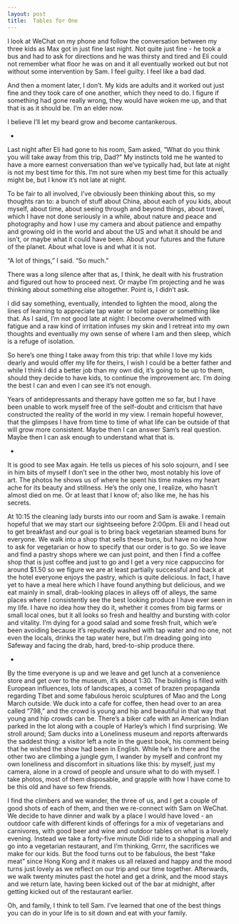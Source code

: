 ```yaml
---
layout: post
title:  Tables for One
---
```

I look at WeChat on my phone and follow the conversation between my three kids as Max got in just fine last night. Not quite just fine - he took a bus and had to ask for directions and he was thirsty and tired and Eli could not remember what floor he was on and it all eventually worked out but not without some intervention by Sam. I feel guilty. I feel like a bad dad.

And then a moment later, I don’t. My kids are adults and it worked out just fine and they took care of one another, which they need to do. I figure if something had gone really wrong, they would have woken me up, and that that is as it should be. I’m an elder now. 

I believe I’ll let my beard grow and become cantankerous.

+

Last night after Eli had gone to his room, Sam asked, “What do you think you will take away from this trip, Dad?”  My instincts told me he wanted to have a more earnest conversation than we’ve typically had, but late at night is not my best time for this. I’m not sure when my best time for this actually might be, but I know it’s not late at night.

To be fair to all involved, I’ve obviously been thinking about this, so my thoughts ran to: a bunch of stuff about China, about each of you kids, about myself, about time, about seeing through and beyond things, about travel, which I have not done seriously in a while, about nature and peace and photography and how I use my camera and about patience and empathy and growing old in the world and about the US and what it should be and isn’t, or maybe what it could have been. About your futures and the future of the planet. About what love is and what it is not.

“A lot of things,” I said. “So much.”

There was a long silence after that as, I think, he dealt with his frustration and figured out how to proceed next. Or maybe I’m projecting and he was thinking about something else altogether. Point is, I didn’t ask.

I did say something, eventually, intended to lighten the mood, along the lines of learning to appreciate tap water or toilet paper or something like that. As I said, I’m not good late at night: I become overwhelmed with fatigue and a raw kind of irritation infuses my skin and I retreat into my own thoughts and eventually my own sense of where I am and then sleep, which is a refuge of isolation. 

So here’s one thing I take away from this trip: that while I love my kids dearly and would offer my life for theirs, I wish I could be a better father and while I think I did a better job than my own did, it’s going to be up to them, should they decide to have kids, to continue the improvement arc. I’m doing the best I can and even I can see it’s not enough.

Years of antidepressants and therapy have gotten me so far, but I have been unable to work myself free of the self-doubt and criticism that have constructed the reality of the world in my view. I remain hopeful however, that the glimpses I have from time to time of what life can be outside of that will grow more consistent. Maybe then I can answer Sam’s real question. Maybe then I can ask enough to understand what that is.

+

It is good to see Max again. He tells us pieces of his solo sojourn, and I see in him bits of myself I don’t see in the other two, most notably his love of art. The photos he shows us of where he spent his time makes my heart ache for its beauty and stillness. He’s the only one, I realize, who hasn’t almost died on me. Or at least that I know of; also like me, he has his secrets.

At 10:15 the cleaning lady bursts into our room and Sam is awake. I remain hopeful that we may start our sightseeing before 2:00pm. Eli and I head out to get breakfast and our goal is to bring back vegetarian steamed buns for everyone. We walk into a shop that sells these buns, but have no idea how to ask for vegetarian or how to specify that our order is to go. So we leave and find a pastry shops where we can just point, and then I find a coffee shop that is just coffee and just to go and I get a very nice cappuccino for around $1.50 so we figure we are at least partially successful and back at the hotel everyone enjoys the pastry, which is quite delicious. In fact, I have yet to have a meal here which I have found anything but delicious, and we eat mainly in small, drab-looking places in alleys off of alleys, the same places where I consistently see the best looking produce I have ever seen in my life. I have no idea how they do it, whether it comes from big farms or small local ones, but it all looks so fresh and healthy and bursting with color and vitality. I’m dying for a good salad and some fresh fruit, which we’e been avoiding because it’s reputedly washed with tap water and no one, not even the locals, drinks the tap water here, but I’m dreading going into Safeway and facing the drab, hard, bred-to-ship produce there.

+

By the time everyone is up and we leave and get lunch at a convenience store and get over to the museum, it’s about 1:30. The building is filled with European influences, lots of landscapes, a comet of brazen propaganda regarding Tibet and some fabulous heroic sculptures of Mao and the Long March outside. We duck into a cafe for coffee, then head over to an area called “798,” and the crowd is young and hip and beautiful in that way that young and hip crowds can be. There’s a biker cafe with an American Indian parked in the lot along with a couple of Harley’s which I find surprising. We stroll around; Sam ducks into a Loneliness museum and reports afterwards the saddest thing: a visitor left a note in the guest book, his comment being that he wished the show had been in English. While he’s in there and the other two are climbing a jungle gym, I wander by myself and confront my own loneliness and discomfort in situations like this: by myself, just my camera, alone in a crowd of people and unsure what to do with myself. I take photos, most of them disposable, and grapple with how I have come to be this old and have so few friends. 

I find the climbers and we wander, the three of us, and I get a couple of good shots of each of them, and then we re-connect with Sam on WeChat. We decide to have dinner and walk by a place I would have loved - an outdoor cafe with different kinds of offerings for a mix of vegetarians and carnivores, with good beer and wine and outdoor tables on what is a lovely evening. Instead we take a forty-five minute Didi ride to a shopping mall and go into a vegetarian restaurant, and I’m thinking, Grrrr, the sacrifices we make for our kids. But the food turns out to be fabulous, the best “fake meat” since Hong Kong and it makes us all relaxed and happy and the mood turns just lovely as we reflect on our trip and our time together. Afterwards, we walk twenty minutes past the hotel and get a drink, and the mood stays and we return late, having been kicked out of the bar at midnight, after getting kicked out of the restaurant earlier. 

Oh, and family, I think to tell Sam. I’ve learned that one of the best things you can do in your life is to sit down and eat with your family.
